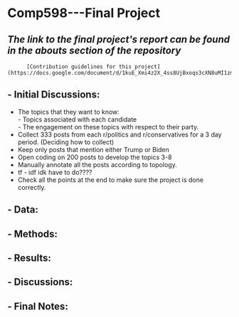 # Comp598---Final Project

##  *The link to the final project's report can be found in the abouts section of the repository*  
          [Contribution guidelines for this project](https://docs.google.com/document/d/1kuE_Xmi4z2X_4ss8UjBxoqs3cXN8uMI1zmQsqeBMYsE/edit)

## - Initial Discussions:
* The topics that they want to know: <br>
          - Topics associated with each candidate <br>
          - The engagement on these topics with respect to their party.  
* Collect 333 posts from each r/politics and r/conservatives for a 3 day period. (Deciding how to collect)
* Keep only posts that mention either Trump or Biden 
* Open coding on 200 posts to develop the topics 3-8
* Manually annotate all the posts according to topology. 
* tf - idf idk have to do????
* Check all the points at the end to make sure the project is done correctly.

## - Data:

## - Methods:

## - Results:

## - Discussions:

## - Final Notes:





